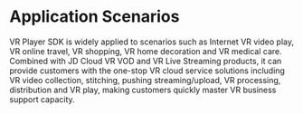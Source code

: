 # Application Scenarios

VR Player SDK is widely applied to scenarios such as Internet VR video play, VR online travel, VR shopping, VR home decoration and VR medical care. Combined with JD Cloud VR VOD and VR Live Streaming products, it can provide customers with the one-stop VR cloud service solutions including VR video collection, stitching, pushing streaming/upload, VR processing, distribution and VR play, making customers quickly master VR business support capacity.
